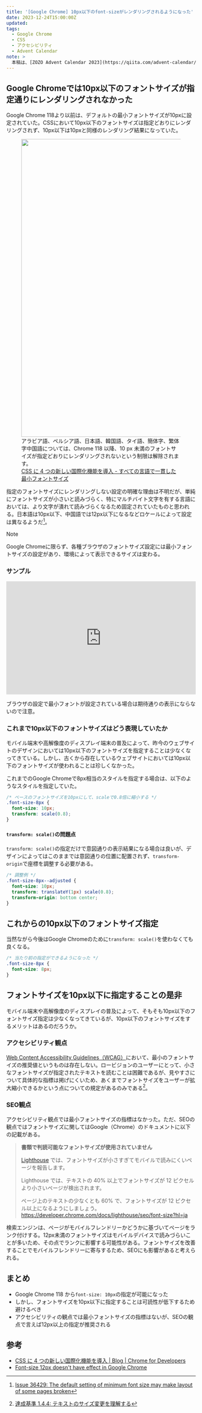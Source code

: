 ```yaml
---
title: '[Google Chrome] 10px以下のfont-sizeがレンダリングされるようになった'
date: 2023-12-24T15:00:00Z
updated:
tags:
  - Google Chrome
  - CSS
  - アクセシビリティ
  - Advent Calendar
note: >
  本稿は、[ZOZO Advent Calendar 2023](https://qiita.com/advent-calendar/2023/zozo) シリーズ 9の25日目の記事です。
---
```


## Google Chromeでは10px以下のフォントサイズが指定通りにレンダリングされなかった

Google Chrome 118より以前は、デフォルトの最小フォントサイズが10pxに設定されていた。CSSにおいて10px以下のフォントサイズは指定どおりにレンダリングされず、10px以下は10pxと同様のレンダリング結果になっていた。

<figure>
  <img alt="" height="790" src="https://developer.chrome.com/blog/css-i18n-features/image/minimum-font-size.png?hl=ja" width="919" />
  <figcaption>
    アラビア語、ペルシア語、日本語、韓国語、タイ語、簡体字、繁体字中国語については、Chrome 118 以降、10 px 未満のフォントサイズが指定どおりにレンダリングされないという制限は解除されます。<br>
    <a href="https://developer.chrome.com/blog/css-i18n-features?hl=ja#consistent_minimum_font_size_across_languages">CSS に 4 つの新しい国際化機能を導入 - すべての言語で一貫した最小フォントサイズ</a></figcaption>
</figure>

指定のフォントサイズにレンダリングしない設定の明確な理由は不明だが、単純にフォントサイズが小さいと読みづらく、特にマルチバイト文字を有する言語においては、より文字が潰れて読みづらくなるため固定されていたものと思われる。日本語は10px以下、中国語では12px以下になるなどロケールによって設定は異なるようだ[^1]。

[^1]: [Issue 36429: The default setting of minimum font size may make layout of some pages broken](https://bugs.chromium.org/p/chromium/issues/detail?id=36429)

> [!NOTE]
> Google Chromeに限らず、各種ブラウザのフォントサイズ設定には最小フォントサイズの設定があり、環境によって表示できるサイズは変わる。

### サンプル

<iframe height="300" style="width: 100%;" scrolling="no" title="minimum font-size" src="https://codepen.io/hiro0218/embed/RwdwEEv?default-tab=result&theme-id=light" frameborder="no" loading="lazy" allowtransparency="true" allowfullscreen="true">
  See the Pen <a href="https://codepen.io/hiro0218/pen/RwdwEEv">
  minimum font-size</a> by hiro (<a href="https://codepen.io/hiro0218">@hiro0218</a>)
  on <a href="https://codepen.io">CodePen</a>.
</iframe>

ブラウザの設定で最小フォントが設定されている場合は期待通りの表示にならないので注意。

### これまで10px以下のフォントサイズはどう表現していたか

モバイル端末や高解像度のディスプレイ端末の普及によって、昨今のウェブサイトのデザインにおいては10px以下のフォントサイズを指定することは少なくなってきている。しかし、古くから存在しているウェブサイトにおいては10px以下のフォントサイズが使われることは珍しくなかった。

これまでのGoogle Chromeで8px相当のスタイルを指定する場合は、以下のようなスタイルを指定していた。

```css
/* ベースのフォントサイズを10pxにして、scaleで0.8倍に縮小する */
.font-size-8px {
  font-size: 10px;
  transform: scale(0.8);
}
```

#### `transform: scale()`の問題点

`transform: scale()`の指定だけで意図通りの表示結果になる場合は良いが、デザインによってはこのままでは意図通りの位置に配置されず、`transform-origin`で座標を調整する必要がある。

```css
/* 調整例 */
.font-size-8px--adjusted {
  font-size: 10px;
  transform: translateY(1px) scale(0.8);
  transform-origin: bottom center;
}
```

## これからの10px以下のフォントサイズ指定

当然ながら今後はGoogle Chromeのために`transform: scale()`を使わなくても良くなる。

```css
/* 当たり前の指定ができるようになった */
.font-size-8px {
  font-size: 8px;
}
```

## フォントサイズを10px以下に指定することの是非

モバイル端末や高解像度のディスプレイの普及によって、そもそも10px以下のフォントサイズ指定は少なくなってきているが、10px以下のフォントサイズをするメリットはあるのだろうか。

### アクセシビリティ観点

[Web Content Accessibility Guidelines（WCAG）](https://www.w3.org/TR/WCAG21/)において、最小のフォントサイズの推奨値というものは存在しない。ロービジョンのユーザーにとって、小さなフォントサイズが指定されたテキストを読むことは困難であるが、見やすさについて具体的な指標は掲げにくいため、あくまでフォントサイズをユーザーが拡大縮小できるかという点についての規定があるのみである[^2]。

[^2]: [達成基準 1.4.4: テキストのサイズ変更を理解する](https://waic.jp/translations/UNDERSTANDING-WCAG20/visual-audio-contrast-scale.html)

### SEO観点

アクセシビリティ観点では最小フォントサイズの指標はなかった。ただ、SEOの観点ではフォントサイズに関してはGoogle（Chrome）のドキュメントに以下の記載がある。

> **書類で判読可能なフォントサイズが使用されていません**
>
> [Lighthouse](https://developer.chrome.com/docs/lighthouse/overview?hl=ja) では、フォントサイズが小さすぎてモバイルで読みにくいページを報告します。
>
> Lighthouse では、テキストの 40% 以上でフォントサイズが 12 ピクセルより小さいページが検出されます。
>
> ページ上のテキストの少なくとも 60% で、フォントサイズが 12 ピクセル以上になるようにしましょう。
> https://developer.chrome.com/docs/lighthouse/seo/font-size?hl=ja

検索エンジンは、ページがモバイルフレンドリーかどうかに基づいてページをランク付けする。12px未満のフォントサイズはモバイルデバイスで読みづらいことが多いため、その点でランクに影響する可能性がある。フォントサイズを改善することでモバイルフレンドリーに寄与するため、SEOにも影響があると考えられる。

## まとめ

- Google Chrome 118 から`font-size: 10px`の指定が可能になった
- しかし、フォントサイズを10px以下に指定することは可読性が低下するため避けるべき
- アクセシビリティの観点では最小フォントサイズの指標はないが、SEOの観点で言えば12px以上の指定が推奨される

## 参考

- [CSS に 4 つの新しい国際化機能を導入 | Blog | Chrome for Developers](https://developer.chrome.com/blog/css-i18n-features?hl=ja)
- [Font-size 12px doesn't have effect in Google Chrome](https://stackoverflow.com/questions/2295095/font-size-12px-doesnt-have-effect-in-google-chrome)
